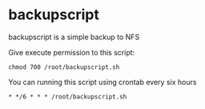# backupscript
backupscript is a simple backup to NFS

Give execute permission to this script:

`chmod 700 /root/backupscript.sh`

You can running this script using crontab every six hours

`* */6 * * * /root/backupscript.sh`
